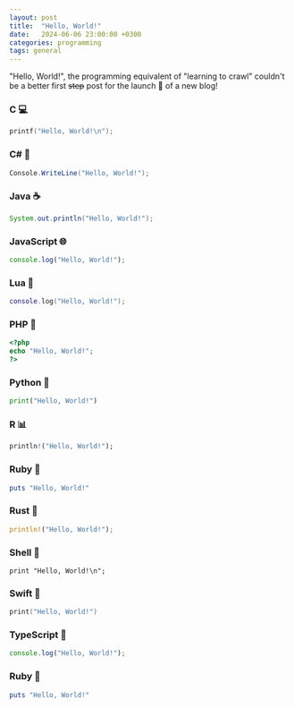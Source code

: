 ```yaml
---
layout: post
title:  "Hello, World!"
date:   2024-06-06 23:00:00 +0300
categories: programming
tags: general
---
```


"Hello, World!", the programming equivalent of "learning to crawl" couldn't be a better first ~~step~~ post for the launch :rocket: of a new blog!

### C 💻   
```c
printf("Hello, World!\n");  
```

### C# 🎵  
```cs
Console.WriteLine("Hello, World!"); 
```

### Java ☕️  
```java  
System.out.println("Hello, World!");
```

### JavaScript 🌐
```js  
console.log("Hello, World!");   
```

### Lua 🌙
```lua  
console.log("Hello, World!");   
```

### PHP 🐘  
```php 
<?php  
echo "Hello, World!";  
?>    
```

### Python 🐍 
```python
print("Hello, World!")  
```

### R 📊
```R 
println!("Hello, World!");     
```

### Ruby 💎
```ruby
puts "Hello, World!"  
```

### Rust 🦀
```rust 
println!("Hello, World!");     
```

### Shell 🐚
``` shell
print "Hello, World!\n";  
```

### Swift 🦅  
```swift
print("Hello, World!")  
```

### TypeScript 📜
```ts  
console.log("Hello, World!");   
```

### Ruby 💎  
```ruby 
puts "Hello, World!"   
```
